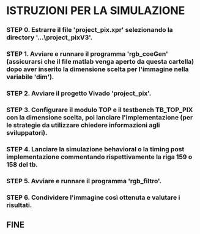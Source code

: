# ISTRUZIONI PER LA SIMULAZIONE

### STEP 0. Estrarre il file 'project_pix.xpr' selezionando la directory '...\project_pixV3'.

### STEP 1. Avviare e runnare il programma 'rgb_coeGen' (assicurarsi che il file matlab venga aperto da questa cartella) dopo aver inserito la dimensione scelta per l'immagine nella variabile 'dim').

### STEP 2. Avviare il progetto Vivado 'project_pix'.

### STEP 3. Configurare il modulo TOP e il testbench TB_TOP_PIX con la dimensione scelta, poi lanciare l'implementazione (per le strategie da utilizzare chiedere informazioni agli sviluppatori).

### STEP 4. Lanciare la simulazione behavioral o la timing post implementazione commentando rispettivamente la riga 159 o 158 del tb.

### STEP 5. Avviare e runnare il programma 'rgb_filtro'.

### STEP 6. Condividere l'immagine così ottenuta e valutare i risultati.

## FINE
